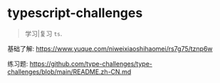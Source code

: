 # typescript-challenges

> 学习|复习 `ts`.

基础了解: https://www.yuque.com/niweixiaoshihaomei/rs7g75/tznp6w

练习题: https://github.com/type-challenges/type-challenges/blob/main/README.zh-CN.md


